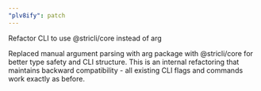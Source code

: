 ```yaml
---
"plv8ify": patch
---
```


Refactor CLI to use @stricli/core instead of arg

Replaced manual argument parsing with arg package with @stricli/core for better type safety and CLI structure. This is an internal refactoring that maintains backward compatibility - all existing CLI flags and commands work exactly as before.